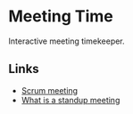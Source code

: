 # Meeting Time

Interactive meeting timekeeper.

## Links

- [Scrum meeting](https://www.productplan.com/glossary/scrum-meeting)
- [What is a standup meeting](https://www.wework.com/ideas/professional-development/management-leadership/what-is-a-standup-meeting)
